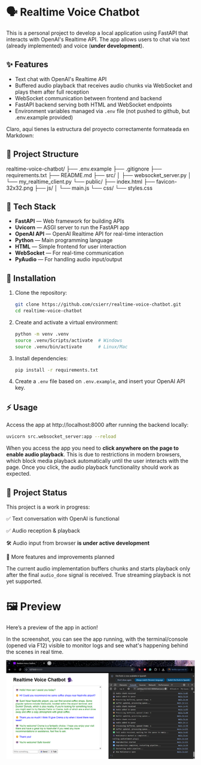 # 🗣️ Realtime Voice Chatbot

This is a personal project to develop a local application using FastAPI that interacts with OpenAI's Realtime API. The app allows users to chat via text (already implemented) and voice (**under development**).

## ✨ Features

- Text chat with OpenAI's Realtime API
- Buffered audio playback that receives audio chunks via WebSocket and plays them after full reception
- WebSocket communication between frontend and backend
- FastAPI backend serving both HTML and WebSocket endpoints
- Environment variables managed via `.env` file (not pushed to github, but .env.example provided)

Claro, aquí tienes la estructura del proyecto correctamente formateada en Markdown:


## 📁 Project Structure


realtime-voice-chatbot/
├── .env.example
├── .gitignore
├── requirements.txt
├── README.md
├── src/
│   ├── websocket\_server.py
│   └── my\_realtime\_client.py
└── public/
├── index.html
├── favicon-32x32.png
├── js/
│   └── main.js
└── css/
└── styles.css




## 🧰 Tech Stack

- **FastAPI** — Web framework for building APIs
- **Uvicorn** — ASGI server to run the FastAPI app
- **OpenAI API** — OpenAI Realtime API for real-time interaction
- **Python** — Main programming language
- **HTML** — Simple frontend for user interaction
- **WebSocket** — For real-time communication
- **PyAudio** — For handling audio input/output

## 🚀 Installation

1. Clone the repository:

   ```bash
   git clone https://github.com/csierr/realtime-voice-chatbot.git
   cd realtime-voice-chatbot

2. Create and activate a virtual environment:

    ```bash
    python -m venv .venv
    source .venv/Scripts/activate  # Windows
    source .venv/bin/activate      # Linux/Mac

3. Install dependencies:

    ```bash
    pip install -r requirements.txt

4. Create a `.env` file based on `.env.example`, and insert your OpenAI API key.


## ⚡ Usage

Access the app at http://localhost:8000  after running the backend locally:

```bash
uvicorn src.websocket_server:app --reload
```

When you access the app you need to **click anywhere on the page to enable audio playback**. This is due to restrictions in modern browsers, which block media playback automatically until the user interacts with the page. Once you click, the audio playback functionality should work as expected.

## 🚧 Project Status

This project is a work in progress:

✅ Text conversation with OpenAI is functional

✅ Audio reception & playback

🛠 Audio input from browser **is under active development**

📝 More features and improvements planned

The current audio implementation buffers chunks and starts playback only after the final `audio_done` signal is received. True streaming playback is not yet supported.



# 🖼️ Preview

Here’s a preview of the app in action!

In the screenshot, you can see the app running, with the terminal/console (opened via F12) visible to monitor logs and see what's happening behind the scenes in real time.

![Realtime_voice_chat](chatbot-screenshot.png)